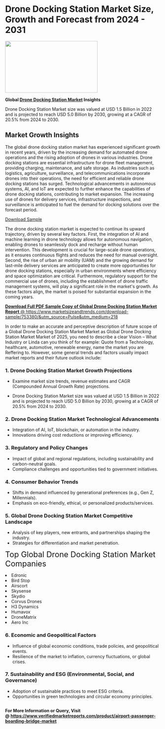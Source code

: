 <H1>Drone Docking Station Market Size, Growth and Forecast from 2024 - 2031</H1><img class="aligncenter size-medium wp-image-584254" src="https://thirdeyenews.in/wp-content/uploads/2024/09/Global-Market-Research-300x168.jpeg" alt="" width="300" height="168" /><p><strong>Global&nbsp;<a href="https://www.marketsizeandtrends.com/download-sample/753380/&amp;utm_source=Pulse&amp;utm_medium=218">Drone Docking Station Market</a> Insights</strong></p><p>Drone Docking Station Market size was valued at USD 1.5 Billion in 2022 and is projected to reach USD 5.0 Billion by 2030, growing at a CAGR of 20.5% from 2024 to 2030.</p><p><h2>Market Growth Insights</h2> <p>The global drone docking station market has experienced significant growth in recent years, driven by the increasing demand for automated drone operations and the rising adoption of drones in various industries. Drone docking stations are essential infrastructure for drone fleet management, providing charging, maintenance, and safe storage. As industries such as logistics, agriculture, surveillance, and telecommunications incorporate drones into their operations, the need for efficient and reliable drone docking stations has surged. Technological advancements in autonomous systems, AI, and IoT are expected to further enhance the capabilities of drone docking stations, contributing to market expansion. The increasing use of drones for delivery services, infrastructure inspections, and surveillance is anticipated to fuel the demand for docking solutions over the forecast period.</p> <p><a href="#">Download Sample</a></p> <p>The drone docking station market is expected to continue its upward trajectory, driven by several key factors. First, the integration of AI and machine learning in drone technology allows for autonomous navigation, enabling drones to seamlessly dock and recharge without human intervention. This development is crucial for large-scale drone operations, as it ensures continuous flights and reduces the need for manual oversight. Second, the rise of urban air mobility (UAM) and the growing demand for last-mile delivery services are anticipated to create more opportunities for drone docking stations, especially in urban environments where efficiency and space optimization are critical. Furthermore, regulatory support for the commercial use of drones, including the establishment of drone traffic management systems, will play a significant role in the market's growth. As these factors align, the market is poised for substantial expansion in the coming years.</p> <p><a href="#"></p><p><span class=""><strong>Download Full PDF Sample Copy of Global Drone Docking Station Market Report</strong> @ <a href="https://www.marketsizeandtrends.com/download-sample/753380/&amp;utm_source=Pulse&amp;utm_medium=218" target="_blank">https://www.marketsizeandtrends.com/download-sample/753380/&amp;utm_source=Pulse&amp;utm_medium=218</a></span></p><p>In order to make an accurate and perceptive description of future scope of a Global&nbsp;Drone Docking Station Market Market as Global&nbsp;Drone Docking Station Market Market of 2025, you need to describe a clear Vision &ndash; What Industry or Linda can you think of for example: Quote from a Technology, healthcare, automotive, renewable energy, name the market you are Reffering to. However, some general trends and factors usually impact market reports and their future outlook include:</p><h3>1.&nbsp;<strong>Drone Docking Station Market Growth Projections</strong></h3><ul><li>Examine market size trends, revenue estimates and CAGR (Compounded Annual Growth Rate) projections.</li><li><p>Drone Docking Station Market size was valued at USD 1.5 Billion in 2022 and is projected to reach USD 5.0 Billion by 2030, growing at a CAGR of 20.5% from 2024 to 2030.</p></li></ul><h3>2.&nbsp;<strong>Drone Docking Station Market Technological Advancements</strong></h3><ul><li>Integration of AI, IoT, blockchain, or automation in the industry.</li><li>Innovations driving cost reductions or improving efficiency.</li></ul><h3>3.&nbsp;<strong>Regulatory and Policy Changes</strong></h3><ul><li>Impact of global and regional regulations, including sustainability and carbon-neutral goals.</li><li>Compliance challenges and opportunities tied to government initiatives.</li></ul><h3>4.&nbsp;<strong>Consumer Behavior Trends</strong></h3><ul><li>Shifts in demand influenced by generational preferences (e.g., Gen Z, Millennials).</li><li>Emphasis on eco-friendly, ethical, or personalized products/services.</li></ul><h3>5.&nbsp;<strong>Global Drone Docking Station Market Competitive Landscape</strong></h3><ul><li>Analysis of key players, new entrants, and partnerships shaping the industry.</li><li>Strategies for differentiation and market penetration.</li></ul><p data-pm-slice="1 1 []"><span style="color: inherit; font-family: inherit; font-size: 25px;">Top Global Drone Docking Station Market Companies</span></p><div class="" data-test-id=""><p><li>Edronic</li><li> Bird Stop</li><li> Airscort</li><li> Skysense</li><li> Skydio</li><li> Corvus Drones</li><li> H3 Dynamics</li><li> Humavox</li><li> DroneMatrix</li><li> Aero Inc</li></p></div><h3>6.&nbsp;<strong>Economic and Geopolitical Factors</strong></h3><ul><li>Influence of global economic conditions, trade policies, and geopolitical events.</li><li>Resilience of the market to inflation, currency fluctuations, or global crises.</li></ul><h3>7.&nbsp;<strong>Sustainability and ESG (Environmental, Social, and Governance)</strong></h3><ul><li>Adoption of sustainable practices to meet ESG criteria.</li><li>Opportunities in green technologies and circular economy principles.</li></ul><h2><strong style="font-size: 14px;">For More Information or Query, Visit @&nbsp;</strong><a style="background-color: #ffffff; font-size: 14px;" href="https://www.marketsizeandtrends.com/report/drone-docking-station-market/" target="_blank">https://www.verifiedmarketreports.com/product/airport-passenger-boarding-bridge-market</a></h2>
